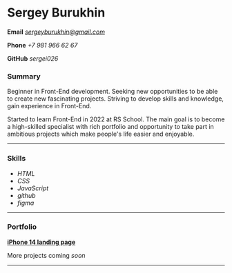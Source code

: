 # Sergey Burukhin
**Email** *sergeyburukhin@gmail.com*

**Phone** *+7 981 966 62 67*

**GitHub** *sergei026*

<!-- Image -->
<!-- ![profile-photo](assets/img/avatar.jpg) -->

### Summary

Beginner in Front-End development. Seeking new opportunities to be able to create new fascinating projects. Striving to develop skills and knowledge, gain experience in Front-End.

Started to learn Front-End in 2022 at RS School. The main goal is to become a high-skilled specialist with rich portfolio and opportunity to take part in ambitious projects which make people's life easier and enjoyable.

***************

### Skills

* *HTML*
* *CSS*
* *JavaScript*
* *github*
* *figma*

***************

### Portfolio

[**iPhone 14 landing page**](https://sergei026.github.io/apple/)

More projects coming *soon*

***************

<!-- ### Education

**Saint-Petersburg State University of Economics** 2016 - 2022
*Bachelor & Master degree in Hospitality Management*

[**RS School**](https://rs.school/)
*JS/FE Pre-School 2022Q4*

***************
## Languages

**Russian** - Mother tongue
**English** - C1

*************** -->